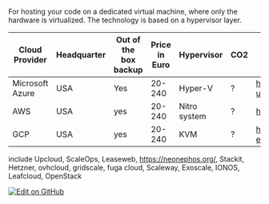 For hosting your code on a dedicated virtual machine, where only the hardware is virtualized. The technology is based on a hypervisor layer. 


| Cloud Provider| Headquarter | Out of the box backup | Price in Euro | Hypervisor | CO2 | Documentation | exportable |  
| ------------- | ------------- |------------- |------------- |------------- |-------------|------------- |------------- |
| Microsoft Azure | USA  | Yes        | 20-240   |  Hyper-V | ?|https://learn.microsoft.com/en-us/azure/compute/ | yes |  
|AWS| USA| yes   | 20-240 | Nitro system | ? | https://docs.aws.amazon.com/| ?|
|GCP|USA| yes |20-240 | KVM | ?|  https://cloud.google.com/kubernetes-engine/ | ? |


include Upcloud, ScaleOps, Leaseweb, https://neonephos.org/, Stackit, Hetzner, ovhcloud, gridscale, fuga cloud, Scaleway, Exoscale, IONOS, Leafcloud, 
OpenStack


[![Edit on GitHub](https://img.shields.io/badge/Edit_on_GitHub-blue?logo=github)](https://github.com/mikekrom1/nomadsky/edit/main/content/serverhosting.md)

